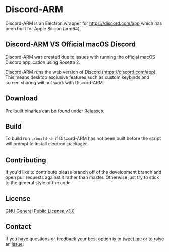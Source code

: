 # Discord-ARM
Discord-ARM is an Electron wrapper for https://discord.com/app which has been built for Apple Silicon (arm64). 

## Discord-ARM VS Official macOS Discord
Discord-ARM was created due to issues with running the official macOS Discord application using Rosetta 2. 

Discord-ARM runs the web version of Discord (https://discord.com/app). This means desktop exclusive features such as custom keybinds and screen sharing will not work with Discord-ARM.

## Download
Pre-built binaries can be found under [Releases](https://github.com/JackTheFlap/Discord-ARM/releases).

## Build
To build run ```./build.sh``` if Discord-ARM has not been built before the script will prompt to install electron-packager.

## Contributing
If you'd like to contribute please branch off of the development branch and open pull requests against it rather than master. Otherwise just try to stick to the general style of the code.

## License

[GNU General Public License v3.0](https://github.com/JackTheFlap/Discord-ARM/blob/main/LICENSE)

## Contact
If you have questions or feedback your best option is to [tweet me](https://twitter.com/JackTheFlap) or to raise an [issue](https://github.com/JackTheFlap/issues). 
